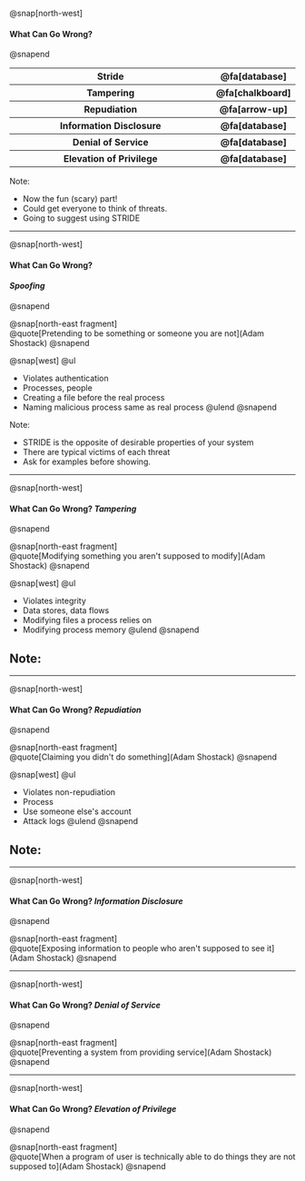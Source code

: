 @snap[north-west]
#### What Can Go Wrong?
@snapend

<table>
  <col width="500">
  <col width="100">
  <tr class="fragment">
    <th><b>S</b>tride</th>
    <th>@fa[database]</th>
  </tr>
  <tr class="fragment">
    <th><b>T</b>ampering</th>
    <th>@fa[chalkboard]</th>
  </tr>
    <tr class="fragment">
    <th><b>R</b>epudiation</th>
    <th>@fa[arrow-up]</th>
  </tr>
    <tr class="fragment">
    <th><b>I</b>nformation Disclosure</th>
    <th>@fa[database]</th>
  </tr>
    <tr class="fragment">
    <th><b>D</b>enial of Service</th>
    <th>@fa[database]</th>
  </tr>
    <tr class="fragment">
    <th><b>E</b>levation of Privilege</th>
    <th>@fa[database]</th>
  </tr>
</table>

Note:
- Now the fun (scary) part!
- Could get everyone to think of threats.
- Going to suggest using STRIDE

---
@snap[north-west]
#### What Can Go Wrong?
#### *Spoofing*
@snapend

@snap[north-east fragment]
<br>
@quote[Pretending to be something or someone you are not](Adam Shostack)
@snapend

@snap[west]
@ul
- Violates authentication
- Processes, people
- Creating a file before the real process
- Naming malicious process same as real process
@ulend
@snapend

Note:
- STRIDE is the opposite of desirable properties of your system
- There are typical victims of each threat
- Ask for examples before showing.

---
@snap[north-west]
#### What Can Go Wrong? *Tampering*
@snapend

@snap[north-east fragment]
<br>
@quote[Modifying something you aren't supposed to modify](Adam Shostack)
@snapend

@snap[west]
@ul
- Violates integrity
- Data stores, data flows
- Modifying files a process relies on
- Modifying process memory
@ulend
@snapend

Note:
- 

---
@snap[north-west]
#### What Can Go Wrong? *Repudiation*
@snapend

@snap[north-east fragment]
<br>
@quote[Claiming you didn't do something](Adam Shostack)
@snapend

@snap[west]
@ul
- Violates non-repudiation
- Process
- Use someone else's account
- Attack logs
@ulend
@snapend

Note:
- 

---
@snap[north-west]
#### What Can Go Wrong? *Information Disclosure*
@snapend

@snap[north-east fragment]
<br>
@quote[Exposing information to people who aren't supposed to see it](Adam Shostack)
@snapend

---
@snap[north-west]
#### What Can Go Wrong? *Denial of Service*
@snapend

@snap[north-east fragment]
<br>
@quote[Preventing a system from providing service](Adam Shostack)
@snapend

---
@snap[north-west]
#### What Can Go Wrong? *Elevation of Privilege*
@snapend

@snap[north-east fragment]
<br>
@quote[When a program of user is technically able to do things they are not supposed to](Adam Shostack)
@snapend